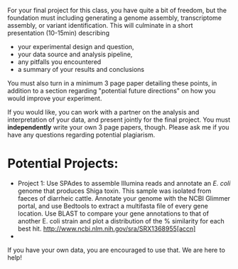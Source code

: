 For your final project for this class, you have quite a bit of freedom, but the foundation must including generating a genome assembly, transcriptome assembly, or variant identification. This will culminate in a short presentation (10-15min) describing 

* your experimental design and question,
* your data source and analysis pipeline, 
* any pitfalls you encountered
* a summary of your results and conclusions

You must also turn in a minimum 3 page paper detailing these points, in addition to a section regarding "potential future directions" on how you would improve your experiment. 

If you would like, you can work with a partner on the analysis and interpretation of your data, and present jointly for the final project. You must **independently** write your own 3 page papers, though. Please ask me if you have any questions regarding potential plagiarism. 

# Potential Projects:

* Project 1: Use SPAdes to assemble Illumina reads and annotate an _E. coli_ genome that produces Shiga toxin. This sample was isolated from faeces of diarrheic cattle. Annotate your genome with the NCBI Glimmer portal, and use Bedtools to extract a multifasta file of every gene location. Use BLAST to compare your gene annotations to that of another E. coli strain and plot a distribution of the % similarity for each best hit. http://www.ncbi.nlm.nih.gov/sra/SRX1368955[accn]
* 

If you have your own data, you are encouraged to use that. We are here to help!